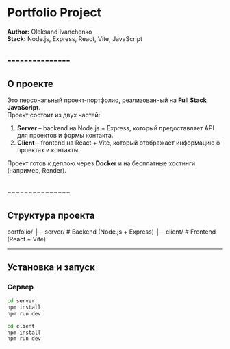 
# Portfolio Project

**Author:** Oleksand Ivanchenko  
**Stack:** Node.js, Express, React, Vite, JavaScript  

## ---------------

## О проекте

Это персональный проект-портфолио, реализованный на **Full Stack JavaScript**.  
Проект состоит из двух частей:  

1. **Server** – backend на Node.js + Express, который предоставляет API для проектов и формы контакта.  
2. **Client** – frontend на React + Vite, который отображает информацию о проектах и контакты.  

Проект готов к деплою через **Docker** и на бесплатные хостинги (например, Render).

## ---------------

## Структура проекта

portfolio/
├─ server/ # Backend (Node.js + Express)
├─ client/ # Frontend (React + Vite)


---------------

## Установка и запуск

### Сервер
```bash
cd server
npm install
npm run dev

cd client
npm install
npm run dev

